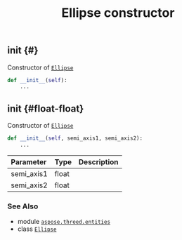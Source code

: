 ﻿---
title: Ellipse constructor
second_title: Aspose.3D for Python via .NET API References
description: 
type: docs
weight: 10
url: /python-net/aspose.threed.entities/ellipse/__init__/
is_root: false
---

## __init__ {#}

Constructor of [`Ellipse`](/3d/python-net/aspose.threed.entities/ellipse)



```python
def __init__(self):
    ...
```




## __init__ {#float-float}

Constructor of [`Ellipse`](/3d/python-net/aspose.threed.entities/ellipse)



```python
def __init__(self, semi_axis1, semi_axis2):
    ...
```


| Parameter | Type | Description |
| :- | :- | :- |
| semi_axis1 | float |  |
| semi_axis2 | float |  |



### See Also
* module [`aspose.threed.entities`](../../)
* class [`Ellipse`](/3d/python-net/aspose.threed.entities/ellipse)
